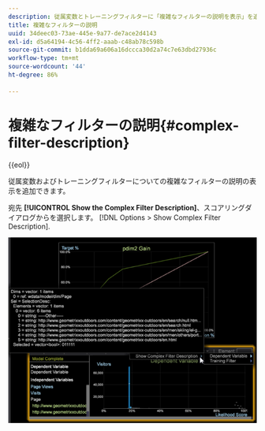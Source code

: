 ```yaml
---
description: 従属変数とトレーニングフィルターに「複雑なフィルターの説明を表示」を追加できます。
title: 複雑なフィルターの説明
uuid: 34deec03-73ae-445e-9a77-de7ace2d4143
exl-id: d5a64194-4c56-4ff2-aaab-c48ab78c598b
source-git-commit: b1dda69a606a16dccca30d2a74c7e63dbd27936c
workflow-type: tm+mt
source-wordcount: '44'
ht-degree: 86%

---
```


# 複雑なフィルターの説明{#complex-filter-description}

{{eol}}

従属変数およびトレーニングフィルターについての複雑なフィルターの説明の表示を追加できます。

宛先 **[!UICONTROL Show the Complex Filter Description]**、スコアリングダイアログからを選択します。 [!DNL Options > Show Complex Filter Description].

![](assets/propensity_Show_complex.png)

